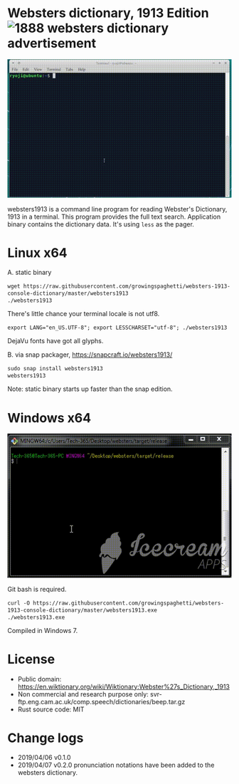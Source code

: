 # Websters dictionary, 1913 Edition <img alt="1888 websters dictionary advertisement" width="100" src="https://upload.wikimedia.org/wikipedia/commons/3/35/Webster_27s_Dictionary_advertisement_-_1888_-_Project_Gutenberg_eText_13641.png">

![websters.gif](websters.gif)

websters1913 is a command line program for reading Webster's Dictionary, 1913 in a terminal. This program provides the full text search. Application binary contains the dictionary data. It's using `less` as the pager.

# Linux x64

A. static binary

```
wget https://raw.githubusercontent.com/growingspaghetti/websters-1913-console-dictionary/master/websters1913
./websters1913
```

There's little chance your terminal locale is not utf8.

```
export LANG="en_US.UTF-8"; export LESSCHARSET="utf-8"; ./websters1913
```

DejaVu fonts have got all glyphs.

B. via snap packager, https://snapcraft.io/websters1913/

```
sudo snap install websters1913
websters1913
```
Note: static binary starts up faster than the snap edition.

# Windows x64

![websterswin.gif](websterswin.gif)

Git bash is required. 

```
curl -O https://raw.githubusercontent.com/growingspaghetti/websters-1913-console-dictionary/master/websters1913.exe
./websters1913.exe
```

Compiled in Windows 7.

# License

* Public domain: https://en.wiktionary.org/wiki/Wiktionary:Webster%27s_Dictionary,_1913
* Non commercial and research purpose only: svr-ftp.eng.cam.ac.uk/comp.speech/dictionaries/beep.tar.gz
* Rust source code: MIT

# Change logs

 * 2019/04/06 v0.1.0
 * 2019/04/07 v0.2.0 pronunciation notations have been added to the websters dictionary.
 
